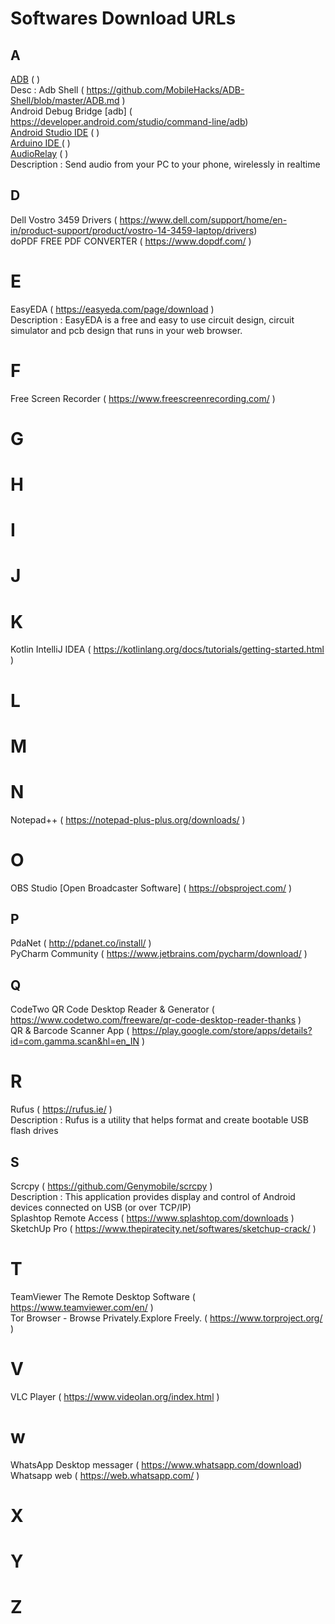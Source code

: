 # Softwares Download URLs

## A
<a href="https://developer.android.com/studio/releases/platform-tools">ADB</a> (  )  <br/>
Desc : Adb Shell ( https://github.com/MobileHacks/ADB-Shell/blob/master/ADB.md )  <br/>
       Android Debug Bridge [adb] ( https://developer.android.com/studio/command-line/adb)  <br/>
<a href="https://developer.android.com/studio">Android Studio IDE</a> (  ) <br/>
<a href="https://www.arduino.cc/en/Main/Software">Arduino IDE </a>       (  ) <br/>
<a href="https://audiorelay.net/">AudioRelay</a>         (  ) <br/>
  Description : Send audio from your PC to your phone, wirelessly  in realtime  <br/>

## D
Dell Vostro 3459 Drivers ( https://www.dell.com/support/home/en-in/product-support/product/vostro-14-3459-laptop/drivers)<br/>
doPDF FREE PDF CONVERTER ( https://www.dopdf.com/ )  <br/>

# E
EasyEDA  ( https://easyeda.com/page/download ) <br/>
Description : EasyEDA is a free and easy to use circuit design, circuit simulator and pcb design that runs in your web browser. <br/>


# F
Free Screen Recorder ( https://www.freescreenrecording.com/ ) <br/>

# G

# H

# I

# J

# K
Kotlin IntelliJ IDEA ( https://kotlinlang.org/docs/tutorials/getting-started.html )  <br/>

# L

# M

# N
Notepad++ ( https://notepad-plus-plus.org/downloads/ )  <br/>

# O
OBS Studio [Open Broadcaster Software] ( https://obsproject.com/ )

## P
PdaNet ( http://pdanet.co/install/ ) <br/>
PyCharm Community ( https://www.jetbrains.com/pycharm/download/ ) <br/>

## Q
CodeTwo QR Code Desktop Reader & Generator ( https://www.codetwo.com/freeware/qr-code-desktop-reader-thanks ) <br/>
QR & Barcode Scanner App ( https://play.google.com/store/apps/details?id=com.gamma.scan&hl=en_IN ) <br/>

# R
Rufus ( https://rufus.ie/ ) <br/>
Description : Rufus is a utility that helps format and create bootable USB flash drives <br/>

## S
Scrcpy ( https://github.com/Genymobile/scrcpy ) <br/>
  Description : This application provides display and control of Android devices connected on USB (or over TCP/IP) <br/>
Splashtop Remote Access ( https://www.splashtop.com/downloads )  <br/>
SketchUp Pro ( https://www.thepiratecity.net/softwares/sketchup-crack/ )

# T
TeamViewer The Remote Desktop Software ( https://www.teamviewer.com/en/ ) <br/>
Tor Browser - Browse Privately.Explore Freely. ( https://www.torproject.org/ ) <br/>

# V
VLC Player ( https://www.videolan.org/index.html ) <br/>

# w
WhatsApp Desktop messager ( https://www.whatsapp.com/download)
Whatsapp web ( https://web.whatsapp.com/ )
# X

# Y

# Z
